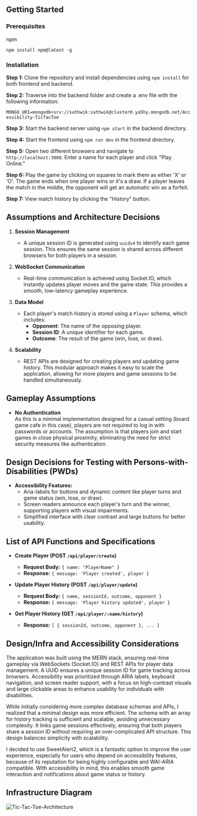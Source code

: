 ## Getting Started

### Prerequisites
 npm
    
    npm install npm@latest -g

### Installation

**Step 1:** Clone the repository and install dependencies using `npm install` for both frontend and backend.

**Step 2:**  Traverse into the backend folder and create a .env file with the following information:

`MONGO_URI=mongodb+srv://sathwik:sathwik@cluster0.ya5hy.mongodb.net/Accessibility-TicTacToe`

**Step 3:** Start the backend server using `npm start` in the backend directory.

**Step 4:** Start the frontend using `npm run dev` in the frontend directory.

**Step 5:** Open two different browsers and navigate to `http://localhost:3000`. Enter a name for each player and click "Play Online."

**Step 6:** Play the game by clicking on squares to mark them as either 'X' or 'O'. The game ends when one player wins or it's a draw. If a player leaves the match in the middle, the opponent will get an automatic win as a forfeit.

**Step 7:** View match history by clicking the "History" button.

## Assumptions and Architecture Decisions

1.  **Session Management**
    -   A unique session ID is generated using `uuidv4` to identify each game session. This ensures the same session is shared across different browsers for both players in a session.
2.  **WebSocket Communication**
    
    -   Real-time communication is achieved using Socket.IO, which instantly updates player moves and the game state. This provides a smooth, low-latency gameplay experience.
3.  **Data Model**
    
    -   Each player's match history is stored using a `Player` schema, which includes:
        -   **Opponent**: The name of the opposing player.
        -   **Session ID**: A unique identifier for each game.
        -   **Outcome**: The result of the game (win, lose, or draw).
4.  **Scalability**
    
    -   REST APIs are designed for creating players and updating game history. This modular approach makes it easy to scale the application, allowing for more players and game sessions to be handled simultaneously.

## Gameplay Assumptions

-   **No Authentication**  
    As this is a minimal implementation designed for a casual setting (board game cafe in this case), players are not required to log in with passwords or accounts. The assumption is that players join and start games in close physical proximity, eliminating the need for strict security measures like authentication.


## Design Decisions for Testing with Persons-with-Disabilities (PWDs)

-   **Accessibility Features:**
    -   Aria-labels for buttons and dynamic content like player turns and game status (win, lose, or draw).
    -   Screen readers announce each player's turn and the winner, supporting players with visual impairments.
    -   Simplified interface with clear contrast and large buttons for better usability.

## List of API Functions and Specifications

-   **Create Player (POST `/api/player/create`)**
    
    -   **Request Body:** `{ name: "PlayerName" }`
    -   **Response:** `{ message: 'Player created', player }`
-   **Update Player History (POST `/api/player/update`)**
    
    -   **Request Body:** `{ name, sessionId, outcome, opponent }`
    -   **Response:** `{ message: 'Player history updated', player }`
-   **Get Player History (GET `/api/player/:name/history`)**
    
    -   **Response:** `[ { sessionId, outcome, opponent }, ... ]`

## Design/Infra and Accessibility Considerations

The application was built using the MERN stack, ensuring real-time gameplay via WebSockets (Socket.IO) and REST APIs for player data management. A UUID ensures a unique session ID for game tracking across browsers. Accessibility was prioritized through ARIA labels, keyboard navigation, and screen reader support, with a focus on high-contrast visuals and large clickable areas to enhance usability for individuals with disabilities.

While initially considering more complex database schemas and APIs, I realized that a minimal design was more efficient. The schema with an array for history tracking is sufficient and scalable, avoiding unnecessary complexity. It links game sessions effectively, ensuring that both players share a session ID without requiring an over-complicated API structure. This design balances simplicity with scalability.

I decided to use SweetAlert2, which is a fantastic option to improve the user experience, especially for users who depend on accessibility features, because of its reputation for being highly configurable and WAI-ARIA compatible. With accessibility in mind, this enables smooth game interaction and notifications about game status or history.

## Infrastructure Diagram

![Tic-Tac-Toe-Architecture](https://github.com/user-attachments/assets/d22815b0-50d9-44f2-99a9-15d00545b0e0)



